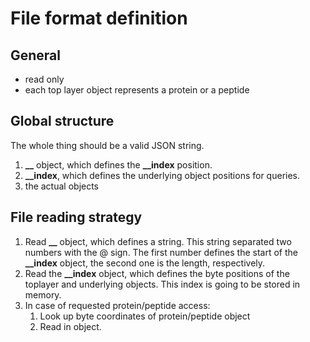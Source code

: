 # File format definition

## General
* read only
* each top layer object represents a protein or a peptide

## Global structure
The whole thing should be a valid JSON string.

1. **__** object, which defines the **__index** position.
2. **__index**, which defines the underlying object positions
   for queries.
3. the actual objects

## File reading strategy
1. Read **__** object, which defines a string.
   This string separated two numbers with the @ sign.
   The first number defines the start of the **__index** object,
   the second one is the length, respectively.
2. Read the **__index** object, which defines the byte positions of
   the toplayer and underlying objects. This index is going to be stored
   in memory.
3. In case of requested protein/peptide access:
   1. Look up byte coordinates of protein/peptide object
   2. Read in object.
